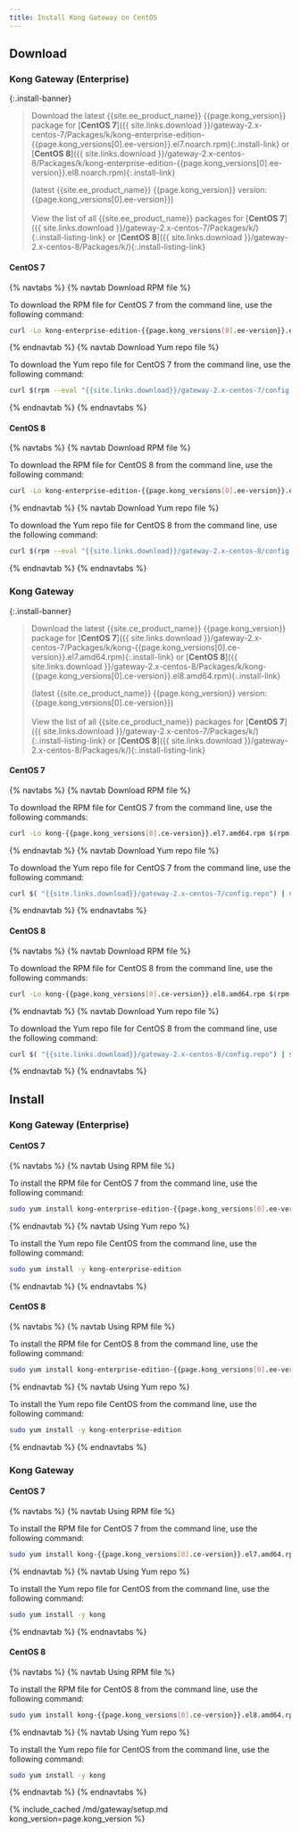 ```yaml
---
title: Install Kong Gateway on CentOS
---
```


## Download

### Kong Gateway (Enterprise)

<!-- Banner with links to latest downloads -->
<!-- The install-link and install-listing-link classes are used for tracking, do not remove -->

{:.install-banner}
> Download the latest {{site.ee_product_name}} {{page.kong_version}} package for
> [**CentOS 7**]({{ site.links.download }}/gateway-2.x-centos-7/Packages/k/kong-enterprise-edition-{{page.kong_versions[0].ee-version}}.el7.noarch.rpm){:.install-link} or
> [**CentOS 8**]({{ site.links.download }}/gateway-2.x-centos-8/Packages/k/kong-enterprise-edition-{{page.kong_versions[0].ee-version}}.el8.noarch.rpm){:.install-link}
>
> (latest {{site.ee_product_name}} {{page.kong_version}} version: {{page.kong_versions[0].ee-version}})
> <br><br>
> <span class="install-subtitle">View the list of all {{site.ee_product_name}} packages for
> [**CentOS 7**]({{ site.links.download }}/gateway-2.x-centos-7/Packages/k/){:.install-listing-link} or
> [**CentOS 8**]({{ site.links.download }}/gateway-2.x-centos-8/Packages/k/){:.install-listing-link} </span>

#### CentOS 7

{% navtabs %}
{% navtab Download RPM file %}

To download the RPM file for CentOS 7 from the command line, use the following command:

```bash
curl -Lo kong-enterprise-edition-{{page.kong_versions[0].ee-version}}.el7.noarch.rpm $( rpm --eval "{{ site.links.download }}/gateway-2.x-centos-7/Packages/k/kong-enterprise-edition-{{page.kong_versions[0].ee-version}}.el7.noarch.rpm")
```

{% endnavtab %}
{% navtab Download Yum repo file %}

To download the Yum repo file for CentOS 7 from the command line, use the following command:

```bash
curl $(rpm --eval "{{site.links.download}}/gateway-2.x-centos-7/config.repo") | sudo tee /etc/yum.repos.d/kong-enterprise-edition.repo
```

{% endnavtab %}
{% endnavtabs %}

#### CentOS 8

{% navtabs %}
{% navtab Download RPM file %}

To download the RPM file for CentOS 8 from the command line, use the following command:

```bash
curl -Lo kong-enterprise-edition-{{page.kong_versions[0].ee-version}}.el8.noarch.rpm $( rpm --eval "{{ site.links.download }}/gateway-2.x-centos-8/Packages/k/kong-enterprise-edition-{{page.kong_versions[0].ee-version}}.el8.noarch.rpm")
```

{% endnavtab %}
{% navtab Download Yum repo file %}

To download the Yum repo file for CentOS 8 from the command line, use the following command:

```bash
curl $(rpm --eval "{{site.links.download}}/gateway-2.x-centos-8/config.repo") | sudo tee /etc/yum.repos.d/kong-enterprise-edition.repo
```

{% endnavtab %}
{% endnavtabs %}


### Kong Gateway

<!-- Banner with links to latest downloads -->
<!-- The install-link and install-listing-link classes are used for tracking, do not remove -->

{:.install-banner}
> Download the latest {{site.ce_product_name}} {{page.kong_version}} package for
> [**CentOS 7**]({{ site.links.download }}/gateway-2.x-centos-7/Packages/k/kong-{{page.kong_versions[0].ce-version}}.el7.amd64.rpm){:.install-link} or
> [**CentOS 8**]({{ site.links.download }}/gateway-2.x-centos-8/Packages/k/kong-{{page.kong_versions[0].ce-version}}.el8.amd64.rpm){:.install-link}
>
> (latest {{site.ce_product_name}} {{page.kong_version}} version: {{page.kong_versions[0].ce-version}})
> <br><br>
> <span class="install-subtitle">View the list of all {{site.ce_product_name}} packages for
> [**CentOS 7**]({{ site.links.download }}/gateway-2.x-centos-7/Packages/k/){:.install-listing-link} or
> [**CentOS 8**]({{ site.links.download }}/gateway-2.x-centos-8/Packages/k/){:.install-listing-link} </span>

#### CentOS 7

{% navtabs %}
{% navtab Download RPM file %}

To download the RPM file for CentOS 7 from the command line, use the following commands:

```bash
curl -Lo kong-{{page.kong_versions[0].ce-version}}.el7.amd64.rpm $(rpm --eval "{{ site.links.download }}/gateway-2.x-centos-7/Packages/k/kong-{{page.kong_versions[0].ce-version}}.el7.amd64.rpm")
```

{% endnavtab %}
{% navtab Download Yum repo file %}

To download the Yum repo file for CentOS 7 from the command line, use the following command:

```bash
curl $( "{{site.links.download}}/gateway-2.x-centos-7/config.repo") | sudo tee /etc/yum.repos.d/kong.repo
```

{% endnavtab %}
{% endnavtabs %}

#### CentOS 8

{% navtabs %}
{% navtab Download RPM file %}

To download the RPM file for CentOS 8 from the command line, use the following commands:

```bash
curl -Lo kong-{{page.kong_versions[0].ce-version}}.el8.amd64.rpm $(rpm --eval "{{ site.links.download }}/gateway-2.x-centos-8/Packages/k/kong-{{page.kong_versions[0].ce-version}}.el8.amd64.rpm")
```

{% endnavtab %}
{% navtab Download Yum repo file %}

To download the Yum repo file for CentOS 8 from the command line, use the following command:

```bash
curl $( "{{site.links.download}}/gateway-2.x-centos-8/config.repo") | sudo tee /etc/yum.repos.d/kong.repo
```

{% endnavtab %}
{% endnavtabs %}

## Install

### Kong Gateway (Enterprise)

#### CentOS 7

{% navtabs %}
{% navtab Using RPM file %}

To install the RPM file for CentOS 7 from the command line, use the following command:

```bash
sudo yum install kong-enterprise-edition-{{page.kong_versions[0].ee-version}}.el7.noarch.rpm
```

{% endnavtab %}
{% navtab Using Yum repo %}

To install the Yum repo file CentOS from the command line, use the following command:

```bash
sudo yum install -y kong-enterprise-edition
```

{% endnavtab %}
{% endnavtabs %}

#### CentOS 8

{% navtabs %}
{% navtab Using RPM file %}

To install the RPM file for CentOS 8 from the command line, use the following command:

```bash
sudo yum install kong-enterprise-edition-{{page.kong_versions[0].ee-version}}.el8.noarch.rpm
```

{% endnavtab %}
{% navtab Using Yum repo %}

To install the Yum repo file CentOS from the command line, use the following command:

```bash
sudo yum install -y kong-enterprise-edition
```

{% endnavtab %}
{% endnavtabs %}

### Kong Gateway

#### CentOS 7

{% navtabs %}
{% navtab Using RPM file %}

To install the RPM file for CentOS 7 from the command line, use the following command:

```bash
sudo yum install kong-{{page.kong_versions[0].ce-version}}.el7.amd64.rpm
```

{% endnavtab %}
{% navtab Using Yum repo %}

To install the Yum repo file for CentOS from the command line, use the following command:

```bash
sudo yum install -y kong
```

{% endnavtab %}
{% endnavtabs %}

#### CentOS 8

{% navtabs %}
{% navtab Using RPM file %}

To install the RPM file for CentOS 8 from the command line, use the following command:

```bash
sudo yum install kong-{{page.kong_versions[0].ce-version}}.el8.amd64.rpm
```

{% endnavtab %}
{% navtab Using Yum repo %}

To install the Yum repo file for CentOS from the command line, use the following command:

```bash
sudo yum install -y kong
```

{% endnavtab %}
{% endnavtabs %}

<!-- Setup content shared between all Linux installation topics: Amazon Linux, CentOS, Ubuntu, and RHEL.
Includes the following sections: Setup configs, Using a database, Using a yaml declarative config file,
Using a yaml declarative config file, Verify install, Enable and configure Kong Manager, Enable Dev Portal,
Support, and Next Steps.

Located in the app/_includes/md/gateway folder.

See https://docs.konghq.com/contributing/includes/ for more information about using includes in this project.
-->

{% include_cached /md/gateway/setup.md kong_version=page.kong_version %}
